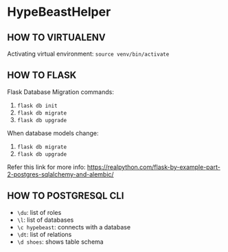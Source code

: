 # HypeBeastHelper

## HOW TO VIRTUALENV
Activating virtual environment:
`source venv/bin/activate`

## HOW TO FLASK
Flask Database Migration commands:
1. `flask db init`
2. `flask db migrate`
3. `flask db upgrade`

When database models change:
1. `flask db migrate`
2. `flask db upgrade`

Refer this link for more info: https://realpython.com/flask-by-example-part-2-postgres-sqlalchemy-and-alembic/

## HOW TO POSTGRESQL CLI
- `\du`: list of roles
- `\l`: list of databases
- `\c hypebeast`: connects with a database
- `\dt`: list of relations
- `\d shoes`: shows table schema

